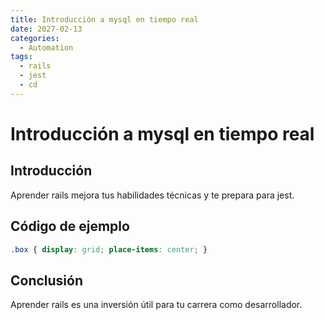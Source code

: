 ```yaml
---
title: Introducción a mysql en tiempo real
date: 2027-02-13
categories:
  - Automation
tags:
  - rails
  - jest
  - cd
---
```


# Introducción a mysql en tiempo real

## Introducción

Aprender rails mejora tus habilidades técnicas y te prepara para jest.

## Código de ejemplo

```css
.box { display: grid; place-items: center; }
```

## Conclusión

Aprender rails es una inversión útil para tu carrera como desarrollador.